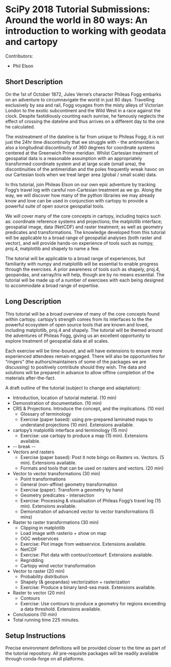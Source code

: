 # SciPy 2018 Tutorial Submissions: Around the world in 80 ways: An introduction to working with geodata and cartopy

Contributors:

- Phil Elson

## Short Description

On the 1st of October 1872, Jules Verne’s character Phileas Fogg embarks on an adventure to circumnavigate the world in just 80 days. Travelling exclusively by sea and rail, Fogg voyages from the misty alleys of Victorian London to the exotic subcontinent and the Wild West in a race against the clock. Despite fastidiously counting each sunrise, he famously neglects the effect of crossing the dateline and thus arrives on a different day to the one he calculated.

The mistreatment of the dateline is far from unique to Phileas Fogg; it is not just the 24hr time discontinuity that we struggle with - the antimeridian is also a longitudinal discontinuity of 360 degrees for coordinate systems centered at the Greenwich Prime meridian. Whilst Cartesian treatment of geospatial data is a reasonable assumption with an appropriately transformed coordinate system and at large scale (small area), the discontinuities of the antimeridian and the poles frequently wreak havoc on our Cartesian tools when we treat larger area (global / small scale) data.

In this tutorial, join Phileas Elson on our own epic adventure by tracking Fogg’s travel log with careful non-Cartesian treatment as we go. Along the way, we will discover how many of the python libraries we may already know and love can be used in conjunction with cartopy to provide a powerful suite of open source geospatial tools.

We will cover many of the core concepts in cartopy, including topics such as: coordinate reference systems and projections; the matplotlib interface; geospatial image, data (NetCDF) and raster treatment; as well as geometry predicates and transformations. The knowledge developed from this tutorial will be applicable to a broad range of geospatial analyses (both raster and vector), and will provide hands-on experience of tools such as numpy, proj.4, matplotlib and shapely to name a few.

The tutorial will be applicable to a broad range of experiences, but familiarity with numpy and matplotlib will be essential to enable progress through the exercises. A prior awareness of tools such as shapely, proj.4, geopandas, and xarray/Iris will help, though are by no means essential. The tutorial will be made up of a number of exercises with each being designed to accommodate a broad range of expertise.

## Long Description

This tutorial will be a broad overview of many of the core concepts found within cartopy. cartopy’s strength comes from its interfaces to the the powerful ecosystem of open source tools that are known and loved, including matplotlib, proj.4 and shapely. The tutorial will be themed around the adventures of Phileas Fogg, giving us an excellent opportunity to explore treatment of geospatial data at all scales.

Each exercise will be time-bound, and will have extensions to ensure more experienced attendees remain engaged. There will also be opportunities for “ringers” (the authors/maintainers of some of the packages we are discussing) to positively contribute should they wish. The data and solutions will be prepared in advance to allow offline completion of the materials after-the-fact.

A draft outline of the tutorial (subject to change and adaptation):

- Introduction, location of tutorial material. (10 min)
- Demonstration of documentation. (10 min)
- CRS & Projections. Introduce the concept, and the implications. (10 min)
  - Glossary of terminology
  - Exercise (paper based): using pre-prepared laminated maps to understand projections (10 min). Extensions available.
- cartopy’s matplotlib interface and terminology (15 min)
  - Exercise: use cartopy to produce a map (15 min). Extensions available.
- -- break --
- Vectors and rasters
  - Exercise (paper based): Post it note bingo on Rasters vs. Vectors. (5 min). Extensions available.
  - Formats and tools that can be used on rasters and vectors. (20 min)
- Vector to vector transformations (30 min)
  - Point transformations
  - General (non-affine) geometry transformation
  - Exercise (paper): Transform a geometry by hand
  - Geometry predicates - intersection
  - Exercise: Processing & visualisation of Phileas Fogg’s travel log (15 min). Extensions available.
  - Demonstration of advanced vector to vector transformations (5 mins)
- Raster to raster transformations (30 min)
  - Clipping in matplotlib
  - Load image with rasterio + show on map
  - OGC webservices
  - Exercise: Plot image from webservice. Extensions available.
  - NetCDF
  - Exercise: Plot data with contour/contourf. Extensions available.
  - Regridding
  - Cartopy wind vector transformation
- Vector to raster (20 min)
  - Probability distribution
  - Shapely (& geopandas) vectorization + rasterization
  - Exercise: Produce a binary land-sea mask. Extensions available.
- Raster to vector (20 min)
  - Contours
  - Exercise: Use contours to produce a geometry for regions exceeding a data threshold. Extensions available.
- Conclusions (10 min)
- Total running time 225 minutes.

## Setup Instructions

Precise environment definitions will be provided closer to the time as part of the tutorial repository. All pre-requisite packages will be readily available through conda-forge on all platforms.
